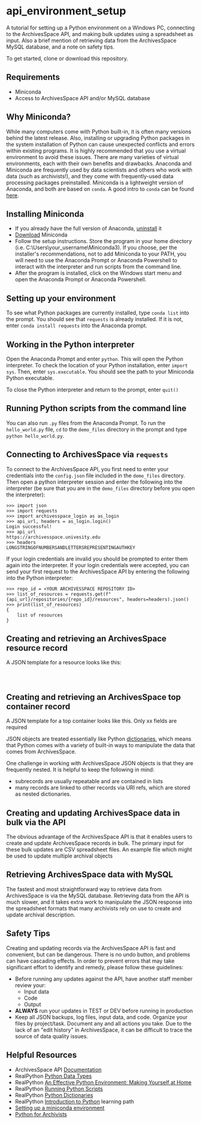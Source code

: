 # api_environment_setup

A tutorial for setting up a Python environment on a Windows PC, connecting to the ArchivesSpace API, and making bulk updates using a spreadsheet as input. Also a brief mention of retrieving data from the ArchivesSpace MySQL database, and a note on safety tips.

To get started, clone or download this repository.

## Requirements

* Miniconda
* Access to ArchivesSpace API and/or MySQL database
<!-- * `aspace_tools` package -->

## Why Miniconda?

While many computers come with Python built-in, it is often many versions behind the latest release. Also, installing or upgrading Python packages in the system installation of Python can cause unexpected conflicts and errors within existing programs. It is highly recommended that you use a virtual environment to avoid these issues. There are many varieties of virtual environments, each with their own benefits and drawbacks. Anaconda and Miniconda are frequently used by data scientists and others who work with data (such as archivists!), and they come with frequently-used data processing packages preinstalled. Miniconda is a lightweight version of Anaconda, and both are based on `conda`. A good intro to `conda` can be found [here](https://towardsdatascience.com/getting-started-with-python-environments-using-conda-32e9f2779307).

## Installing Miniconda

* If you already have the full version of Anaconda, [uninstall](https://docs.anaconda.com/anaconda/install/uninstall/) it
* [Download](https://docs.conda.io/en/latest/miniconda.html) Miniconda
* Follow the setup instructions. Store the program in your home directory (i.e. C:\Users\your_username\Miniconda3). If you choose, per the installer's recommendations, not to add Miniconda to your PATH, you will need to use the Anaconda Prompt or Anaconda Powershell to interact with the interpreter and run scripts from the command line.
* After the program is installed, click on the Windows start menu and open the Anaconda Prompt or Anaconda Powershell.
<!-- * To further check your installation, type `echo $PATH` into the prompt. You should see some Miniconda-related directories.
 -->

## Setting up your environment

To see what Python packages are currently installed, type `conda list` into the prompt. You should see that `requests` is already installed. If it is not, enter `conda install requests` into the Anaconda prompt.

<!-- To install the `aspace_tools` package enter `git clone https://github.com/yalemssa/aspace_tools`. Then navigate to the top-level package directory and enter `pip install .` -->

## Working in the Python interpreter

Open the Anaconda Prompt and enter `python`. This will open the Python interpreter. To check the location of your Python installation, enter `import sys`. Then, enter `sys.executable`. You should see the path to your Miniconda Python executable.

To close the Python interpreter and return to the prompt, enter `quit()`

## Running Python scripts from the command line

You can also run `.py` files from the Anaconda Prompt. To run the `hello_world.py` file, `cd` to the `demo_files` directory in the prompt and type `python hello_world.py`.

## Connecting to ArchivesSpace via `requests`

To connect to the ArchivesSpace API, you first need to enter your credentials into the `config.json` file included in the `demo_files` directory. Then open a python interpreter session and enter the following into the interpreter (be sure that you are in the `demo_files` directory before you open the interpreter):

```
>>> import json
>>> import requests
>>> import archivesspace_login as as_login
>>> api_url, headers = as_login.login()
Login successful!
>>> api_url
https://archivesspace.univesity.edu
>>> headers
LONGSTRINGOFNUMBERSANDLETTERSREPRESENTINGAUTHKEY
```

If your login credentials are invalid you should be prompted to enter them again into the interpreter. If your login credentials were accepted, you can send your first request to the ArchivesSpace API by entering the following into the Python interpreter:

```
>>> repo_id = <YOUR ARCHIVESSPACE REPOSITORY ID>
>>> list_of_resources = requests.get(f"{api_url}/repositories/{repo_id}/resources", headers=headers).json()
>>> print(list_of_resources)
{
	list of resources
}
```

## Creating and retrieving an ArchivesSpace resource record

A JSON template for a resource looks like this:

```



```

## Creating and retrieving an ArchivesSpace top container record

A JSON template for a top container looks like this. Only xx fields are required

JSON objects are treated essentially like Python [dictionaries](https://realpython.com/python-dicts/), which means that Python comes with a variety of built-in ways to manipulate the data that comes from ArchivesSpace.

One challenge in working with ArchivesSpace JSON objects is that they are frequently nested. It is helpful to keep the following in mind:

* subrecords are usually repeatable and are contained in lists
* many records are linked to other records via URI refs, which are stored as nested dictionaries.

## Creating and updating ArchivesSpace data in bulk via the API

The obvious advantage of the ArchivesSpace API is that it enables users to create and update ArchivesSpace records in bulk. The primary input for these bulk updates are CSV spreadsheet files. An example file which might be used to update multiple archival objects  

## Retrieving ArchivesSpace data with MySQL

The fastest and most straightforward way to retrieve data from ArchivesSpace is via the MySQL database. Retrieving data from the API is much slower, and it takes extra work to manipulate the JSON response into the spreadsheet formats that many archivists rely on use to create and update archival description.
<!-- ## Using the `aspace_tools` package to perform CRUD actions against the API and database

 -->

## Safety Tips

Creating and updating records via the ArchivesSpace API is fast and convenient, but can be dangerous. There is no undo button, and problems can have cascading effects. In order to prevent errors that may take significant effort to identify and remedy, please follow these guidelines:

* Before running any updates against the API, have another staff member review your:
	* Input data
	* Code
	* Output
* __ALWAYS__ run your updates in TEST or DEV before running in production
* Keep all JSON backups, log files, input data, and code. Organize your files by project/task. Document any and all actions you take. Due to the lack of an "edit history" in ArchivesSpace, it can be difficult to trace the source of data quality issues.

## Helpful Resources

* ArchivesSpace API [Documentation](http://archivesspace.github.io/archivesspace/api/)
* RealPython [Python Data Types](https://realpython.com/python-data-types/)
* RealPython [An Effective Python Environment: Making Yourself at Home](https://realpython.com/effective-python-environment/)
* RealPython [Running Python Scripts](https://realpython.com/run-python-scripts/)
* RealPython [Python Dictionaries](https://realpython.com/python-dicts/)
* RealPython [Introduction to Python](https://realpython.com/learning-paths/python3-introduction/) learning path
* [Setting up a miniconda environment](https://medium.com/dunder-data/anaconda-is-bloated-set-up-a-lean-robust-data-science-environment-with-miniconda-and-conda-forge-b48e1ac11646)
* [Python for Archivists](https://practicaltechnologyforarchives.org/issue7_wiedeman/)